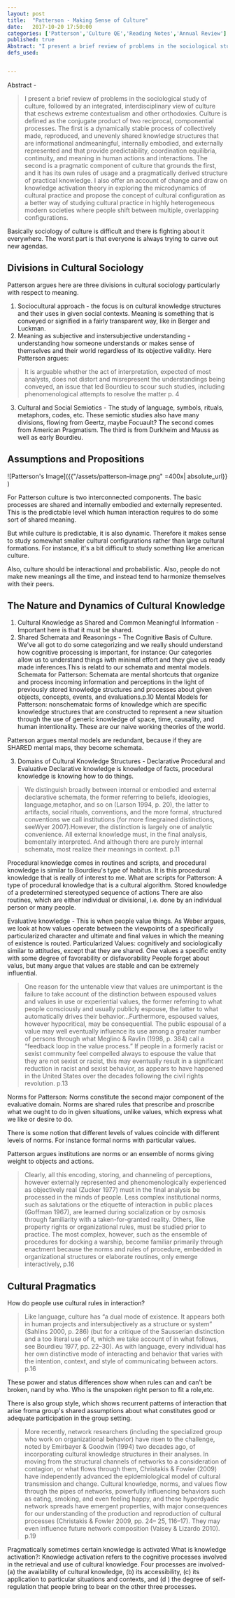 ```yaml
---
layout: post
title:  "Patterson - Making Sense of Culture"
date:   2017-10-20 17:50:00
categories: ['Patterson','Culture QE','Reading Notes','Annual Review']
published: true
Abstract: "I present a brief review of problems in the sociological study of culture, followed by an integrated, interdisciplinary view of culture that eschews extreme contextualism and other orthodoxies. Culture is defined as the conjugate product of two reciprocal, componential processes. The first is a dynamically stable process of collectively made, reproduced, and unevenly shared knowledge structures that are informational andmeaningful, internally embodied, and externally represented and that provide predictability, coordination equilibria, continuity, and meaning in human actions and interactions. The second is a pragmatic component of culture that grounds the first, and it has its own rules of usage and a pragmatically derived structure of practical knowledge. I also offer an account of change and draw on knowledge activation theory in exploring the microdynamics of cultural practice and propose the concept of cultural configuration as a better way of studying cultural practice in highly heterogeneous modern societies where people shift between multiple, overlapping configurations."
defs_used:


---
```

Abstract -
>I present a brief review of problems in the sociological study of culture, followed by an integrated, interdisciplinary view of culture that eschews extreme contextualism and other orthodoxies. Culture is defined as the conjugate product of two reciprocal, componential processes. The first is a dynamically stable process of collectively made, reproduced, and unevenly shared knowledge structures that are informational andmeaningful, internally embodied, and externally represented and that provide predictability, coordination equilibria, continuity, and meaning in human actions and interactions. The second is a pragmatic component of culture that grounds the first, and it has its own rules of usage and a pragmatically derived structure of practical knowledge. I also offer an account of change and draw on knowledge activation theory in exploring the microdynamics of cultural practice and propose the concept of cultural configuration as a better way of studying cultural practice in highly heterogeneous modern societies where people shift between multiple, overlapping configurations.

Basically sociology of culture is difficult and there is fighting about it everywhere. The worst part is that everyone is always trying to carve out new agendas.

## Divisions in Cultural Sociology

Patterson argues here are three divisions in cultural sociology particularly with respect to meaning.
1. Sociocultural approach - the focus is on cultural knowledge structures and their uses in given social contexts. Meaning is something that is conveyed or signified in a fairly transparent way, like in Berger and Luckman.  
2. Meaning as subjective and instersubjective understanding - understanding how someone understands or makes sense of themselves and their world regardless of its objective validity.  Here Patterson argues:
>It
is arguable whether the act of interpretation,
expected of most analysts, does not distort and
misrepresent the understandings being conveyed,
an issue that led Bourdieu to scour such
studies, including phenomenological attempts
to resolve the matter p. 4

3. Cultural and Social Semiotics - The study of language, symbols, rituals, metaphors, codes, etc. These semiotic studies also have many divisions, flowing from Geertz, maybe Focuault? The second comes from American Pragmatism. The third is from Durkheim and Mauss as well as early Bourdieu.

## Assumptions and Propositions

![Patterson's Image]({{"/assets/patterson-image.png" =400x| absolute_url}} )

For Patterson culture is two interconnected components. The basic processes are shared and internally embodied and externally represented. This is the predictable level which human interaction requires to do some sort of shared meaning.

But while culture is predictable, it is also dynamic. Therefore it makes sense to study somewhat smaller cultural configurations rather than large cultural formations. For instance, it's a bit difficult to study something like american culture.  

Also, culture should be interactional and probabilistic. Also, people do not make new meanings all the time, and instead tend to harmonize themselves with their peers.

## The Nature and Dynamics of Cultural Knowledge

1. Cultural Knowledge as Shared and Common Meaningful Information - Important here is that it must be shared.
2. Shared Schemata and Reasonings - The Cognitive Basis of Culture. We've all got to do some categorizing and we really should understand how cognitive processing is important, for instance: Our categories allow us to understand things iwth minimal effort and they give us ready made inferences.This is relatd to our schemata and mental models.
<def>Schemata for Patterson: Schemata are mental shortcuts that organize and process incoming information and perceptions in the light of previously stored knowledge structures and processes about given objects, concepts, events, and evaluations.p.10</def>
<def>Mental Models for Patterson: nonschemataic forms of knowledge which are specific knowledge structures that are constructed to represent a new situation through the use of generic knowledge of space, time, causality, and human intentionality. These are our naive working theories of the world.</def>

Patterson argues mental models are redundant, because if they are SHARED mental maps, they become schemata.

3. Domains of Cultural Knowledge Structures - Declarative Procedural and Evaluative
Declarative knowledge is knowledge of facts, procedural knowledge is knowing how to do things.

>We distinguish broadly between internal or embodied and external declarative schemata, the former referring to beliefs, ideologies, language,metaphor, and so on (Larson 1994, p. 20), the latter to artifacts, social rituals, conventions, and the more formal, structured conventions we call institutions (for more finegrained distinctions, seeWyer 2007).However, the distinction is largely one of analytic convenience. All external knowledge must, in the final analysis, bementally interpreted. And although there are purely internal schemata, most realize their meanings in context. p.11

Procedural knowledge comes in routines and scripts, and procedural knowledge is similar to Bourdieu's type of habitus. It is this procedural knowledge that is really of interest to me.
<def>What are scripts for Patterson: A type of procedural  knowledge that is a cultural algorithm. Stored knowledge of a predetermined stereotyped sequence of actions</def>
There are also routines, which are either individual or divisional, i.e. done by an individual person or many people.

Evaluative knowledge - This is when people value things. As Weber argues, we look at how values operate between the viewpoints of a specifically particularized character and ultimate and final values in which the meaning of existence is routed.
<def>Particularized Values: cognitively and sociologically similar to attitudes, except that they are shared. One values a specific entity with some degree of favorability or disfavorability</def>
People forget about valus, but many argue that values are stable and can be extremely influential.

>One reason for the untenable view that values
are unimportant is the failure to take account
of the distinction between espoused values
and values in use or experiential values,
the former referring to what people consciously
and usually publicly espouse, the latter to what
automatically drives their behavior...Furthermore, espoused values,
however hypocritical, may be consequential.
The public espousal of a value may well
eventually influence its use among a greater
number of persons through what Meglino &
Ravlin (1998, p. 384) call a “feedback loop in the
value process.” If people in a formerly racist or
sexist community feel compelled always to espouse
the value that they are not sexist or racist,
this may eventually result in a significant reduction
in racist and sexist behavior, as appears to
have happened in the United States over the
decades following the civil rights revolution. p.13

<def>Norms for Patterson: Norms constitute the second major component of the evaluative domain. Norms are shared rules that prescribe and proscribe what we ought to do in given situations, unlike values, which express what we like or desire to do.</def>

There is some notion that different levels of values coincide with different levels of norms. For instance formal norms with particular values.

Patterson argues institutions are norms or an ensemble of norms giving weight to objects and actions.

>Clearly, all this encoding, storing, and channeling of perceptions, however externally represented and phenomenologically experienced as objectively real (Zucker 1977) must in the final analysis be processed in the minds of people. Less complex institutional norms, such as salutations or the etiquette of interaction in public places (Goffman 1967), are learned during socialization or by osmosis through familiarity with a taken-for-granted reality. Others, like property rights or organizational rules, must be studied prior to practice. The most complex, however, such as the ensemble of procedures for docking a warship, become familiar primarily through enactment because the norms and rules of procedure, embedded in organizational structures or elaborate routines, only emerge interactively, p.16

## Cultural Pragmatics
How do people use cultural rules in interaction?
>Like language, culture has “a dual mode of
existence. It appears both in human projects
and intersubjectively as a structure or system”
(Sahlins 2000, p. 286) (but for a critique of the
Sausserian distinction and a too literal use of it,
which we take account of in what follows, see
Bourdieu 1977, pp. 22–30). As with language,
every individual has her own distinctive mode
of interacting and behavior that varies with the
intention, context, and style of communicating
between actors. p.16  

These power and status differences show when rules can and can't be broken, nand by who. Who is the unspoken right person to fit a role,etc.

There is also group style, which shows recurrent patterns of interaction that arise froma  group's shared assumptions about what constitutes good or adequate participation in the group setting.

>More recently, network researchers (including
the specialized group who work on organizational
behavior) have risen to the challenge,
noted by Emirbayer & Goodwin (1994) two
decades ago, of incorporating cultural knowledge
structures in their analyses. In moving
from the structural channels of networks to
a consideration of contagion, or what flows
through them, Christakis & Fowler (2009)
have independently advanced the epidemiological
model of cultural transmission and change.
Cultural knowledge, norms, and values flow
through the pipes of networks, powerfully influencing
behaviors such as eating, smoking,
and even feeling happy, and these hyperdyadic
network spreads have emergent properties,
with major consequences for our understanding
of the production and reproduction of cultural
processes (Christakis & Fowler 2009, pp. 24–
25, 116–17). They may even influence future
network composition (Vaisey & Lizardo 2010). p.19

Pragmatically sometimes certain knowledge is activated
<def>What is knowledge activation?: Knowledge activation refers to the cognitive processes involved in the retrieval and use of cultural knowledge. Four processes are involved- (a) the availability of cultural knowledge, (b) its accessibility, (c) its application to particular situations and contexts, and (d ) the degree of self-regulation that people bring to bear on the other three processes. </def>
